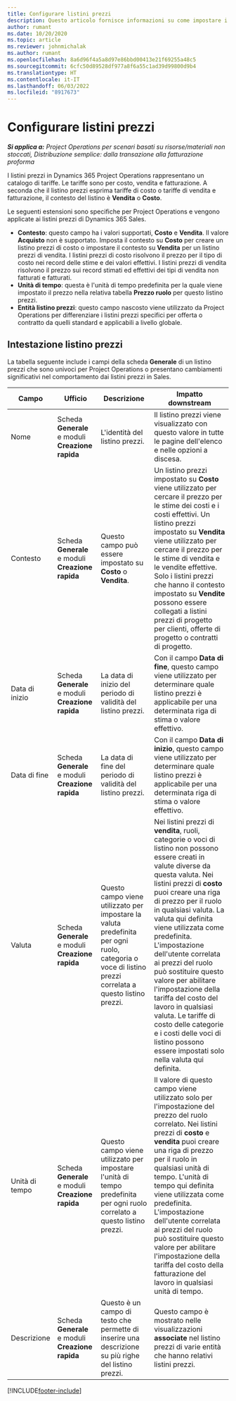 ```yaml
---
title: Configurare listini prezzi
description: Questo articolo fornisce informazioni su come impostare i listini prezzi di vendita e costo.
author: rumant
ms.date: 10/20/2020
ms.topic: article
ms.reviewer: johnmichalak
ms.author: rumant
ms.openlocfilehash: 8a6d96f4a5a8d97e86bbd00413e21f69255a48c5
ms.sourcegitcommit: 6cfc50d89528df977a8f6a55c1ad39d99800d9b4
ms.translationtype: HT
ms.contentlocale: it-IT
ms.lasthandoff: 06/03/2022
ms.locfileid: "8917673"
---
```

# <a name="set-up-price-lists"></a>Configurare listini prezzi

_**Si applica a:** Project Operations per scenari basati su risorse/materiali non stoccati, Distribuzione semplice: dalla transazione alla fatturazione proforma_

I listini prezzi in Dynamics 365 Project Operations rappresentano un catalogo di tariffe. Le tariffe sono per costo, vendita e fatturazione. A seconda che il listino prezzi esprima tariffe di costo o tariffe di vendita e fatturazione, il contesto del listino è **Vendita** o **Costo**.

Le seguenti estensioni sono specifiche per Project Operations e vengono applicate ai listini prezzi di Dynamics 365 Sales.

- **Contesto**: questo campo ha i valori supportati, **Costo** e **Vendita**. Il valore **Acquisto** non è supportato. Imposta il contesto su **Costo** per creare un listino prezzi di costo o impostare il contesto su **Vendita** per un listino prezzi di vendita. I listini prezzi di costo risolvono il prezzo per il tipo di costo nei record delle stime e dei valori effettivi. I listini prezzi di vendita risolvono il prezzo sui record stimati ed effettivi dei tipi di vendita non fatturati e fatturati.
- **Unità di tempo**: questa è l'unità di tempo predefinita per la quale viene impostato il prezzo nella relativa tabella **Prezzo ruolo** per questo listino prezzi.
- **Entità listino prezzi**: questo campo nascosto viene utilizzato da Project Operations per differenziare i listini prezzi specifici per offerta o contratto da quelli standard e applicabili a livello globale.

## <a name="price-list-header"></a>Intestazione listino prezzi

La tabella seguente include i campi della scheda **Generale** di un listino prezzi che sono univoci per Project Operations o presentano cambiamenti significativi nel comportamento dai listini prezzi in Sales.

| Campo | Ufficio | Descrizione | Impatto downstream |
| --- | --- | --- | --- |
| Nome | Scheda **Generale** e moduli **Creazione rapida** | L'identità del listino prezzi. | Il listino prezzi viene visualizzato con questo valore in tutte le pagine dell'elenco e nelle opzioni a discesa.|
| Contesto | Scheda **Generale** e moduli **Creazione rapida** | Questo campo può essere impostato su **Costo** o **Vendita**. | Un listino prezzi impostato su **Costo** viene utilizzato per cercare il prezzo per le stime dei costi e i costi effettivi. Un listino prezzi impostato su **Vendita** viene utilizzato per cercare il prezzo per le stime di vendita e le vendite effettive. Solo i listini prezzi che hanno il contesto impostato su **Vendite** possono essere collegati a listini prezzi di progetto per clienti, offerte di progetto o contratti di progetto. |
| Data di inizio | Scheda **Generale** e moduli **Creazione rapida** | La data di inizio del periodo di validità del listino prezzi. | Con il campo **Data di fine**, questo campo viene utilizzato per determinare quale listino prezzi è applicabile per una determinata riga di stima o valore effettivo. |
| Data di fine | Scheda **Generale** e moduli **Creazione rapida** | La data di fine del periodo di validità del listino prezzi. | Con il campo **Data di inizio**, questo campo viene utilizzato per determinare quale listino prezzi è applicabile per una determinata riga di stima o valore effettivo. |
| Valuta | Scheda **Generale** e moduli **Creazione rapida** | Questo campo viene utilizzato per impostare la valuta predefinita per ogni ruolo, categoria o voce di listino prezzi correlata a questo listino prezzi. | Nei listini prezzi di **vendita**, ruoli, categorie o voci di listino non possono essere creati in valute diverse da questa valuta. Nei listini prezzi di **costo** puoi creare una riga di prezzo per il ruolo in qualsiasi valuta. La valuta qui definita viene utilizzata come predefinita. L'impostazione dell'utente correlata ai prezzi del ruolo può sostituire questo valore per abilitare l'impostazione della tariffa del costo del lavoro in qualsiasi valuta. Le tariffe di costo delle categorie e i costi delle voci di listino possono essere impostati solo nella valuta qui definita. |
| Unità di tempo | Scheda **Generale** e moduli **Creazione rapida** | Questo campo viene utilizzato per impostare l'unità di tempo predefinita per ogni ruolo correlato a questo listino prezzi. | Il valore di questo campo viene utilizzato solo per l'impostazione del prezzo del ruolo correlato. Nei listini prezzi di **costo** e **vendita** puoi creare una riga di prezzo per il ruolo in qualsiasi unità di tempo. L'unità di tempo qui definita viene utilizzata come predefinita. L'impostazione dell'utente correlata ai prezzi del ruolo può sostituire questo valore per abilitare l'impostazione della tariffa del costo della fatturazione del lavoro in qualsiasi unità di tempo. |
| Descrizione | Scheda **Generale** e moduli **Creazione rapida** | Questo è un campo di testo che permette di inserire una descrizione su più righe del listino prezzi. | Questo campo è mostrato nelle visualizzazioni **associate** nel listino prezzi di varie entità che hanno relativi listini prezzi. |


[!INCLUDE[footer-include](../includes/footer-banner.md)]